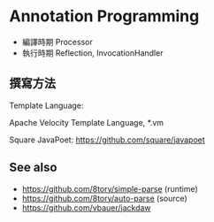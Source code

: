 # Annotation Programming

* 編譯時期 Processor
* 執行時期 Reflection, InvocationHandler

## 撰寫方法

Template Language:

Apache Velocity Template Language, *.vm

Square JavaPoet: https://github.com/square/javapoet

## See also

* https://github.com/8tory/simple-parse (runtime)
* https://github.com/8tory/auto-parse (source)
* https://github.com/vbauer/jackdaw